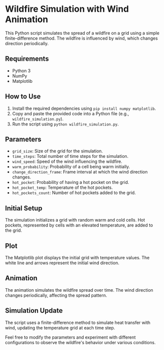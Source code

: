 # Wildfire Simulation with Wind Animation

This Python script simulates the spread of a wildfire on a grid using a simple finite-difference method. The wildfire is influenced by wind, which changes direction periodically.

## Requirements
- Python 3
- NumPy
- Matplotlib

## How to Use
1. Install the required dependencies using `pip install numpy matplotlib`.
2. Copy and paste the provided code into a Python file (e.g., `wildfire_simulation.py`).
3. Run the script using `python wildfire_simulation.py`.

## Parameters
- `grid_size`: Size of the grid for the simulation.
- `time_steps`: Total number of time steps for the simulation.
- `wind_speed`: Speed of the wind influencing the wildfire.
- `warm_probability`: Probability of a cell being warm initially.
- `change_direction_frame`: Frame interval at which the wind direction changes.
- `hot_pocket`: Probability of having a hot pocket on the grid.
- `hot_pocket_temp`: Temperature of the hot pockets.
- `hot_pockets_count`: Number of hot pockets added to the grid.

## Initial Setup
The simulation initializes a grid with random warm and cold cells. Hot pockets, represented by cells with an elevated temperature, are added to the grid.

## Plot
The Matplotlib plot displays the initial grid with temperature values. The white line and arrows represent the initial wind direction.

## Animation
The animation simulates the wildfire spread over time. The wind direction changes periodically, affecting the spread pattern.

## Simulation Update
The script uses a finite-difference method to simulate heat transfer with wind, updating the temperature grid at each time step.

Feel free to modify the parameters and experiment with different configurations to observe the wildfire's behavior under various conditions.
